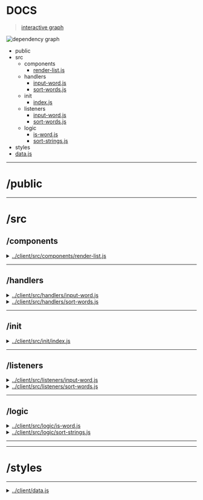 <!-- BEGIN TITLE -->

# DOCS

<!-- END TITLE -->

<!-- BEGIN TREE -->

> [interactive graph](./dependency-graph.html)

![dependency graph](./dependency-graph.svg)

<!-- END TREE -->

<!-- BEGIN TOC -->

- public
- src
  - components
    - [render-list.js](#clientsrccomponentsrender-listjs)
  - handlers
    - [input-word.js](#clientsrchandlersinput-wordjs)
    - [sort-words.js](#clientsrchandlerssort-wordsjs)
  - init
    - [index.js](#clientsrcinitindexjs)
  - listeners
    - [input-word.js](#clientsrclistenersinput-wordjs)
    - [sort-words.js](#clientsrclistenerssort-wordsjs)
  - logic
    - [is-word.js](#clientsrclogicis-wordjs)
    - [sort-strings.js](#clientsrclogicsort-stringsjs)
- styles
- [data.js](#clientdatajs)

---

<!-- END TOC -->

<!-- BEGIN DOCS -->

# /public

---

# /src

## /components

<details><summary><a href="../../client/src/components/render-list.js" id="clientsrccomponentsrender-listjs">../client/src/components/render-list.js</a></summary>

</details>

---

## /handlers

<details><summary><a href="../../client/src/handlers/input-word.js" id="clientsrchandlersinput-wordjs">../client/src/handlers/input-word.js</a></summary>

<a name="inputWord"></a>

## inputWord

Entry point for users adding a word to the list.
It is called each time the user clicks the "add word" button.

| Param | Type               | Description                                          |
| ----- | ------------------ | ---------------------------------------------------- |
| event | <code>Event</code> | The event triggered when the user clicks the button. |

</details>

<details><summary><a href="../../client/src/handlers/sort-words.js" id="clientsrchandlerssort-wordsjs">../client/src/handlers/sort-words.js</a></summary>

<a name="handleSortWords"></a>

## handleSortWords

Entry point for users sorting the list of words in this app.
It is called each time the input selection changes.

| Param | Type               | Description                                |
| ----- | ------------------ | ------------------------------------------ |
| event | <code>Event</code> | The event triggered by changing the input. |

</details>

---

## /init

<details><summary><a href="../../client/src/init/index.js" id="clientsrcinitindexjs">../client/src/init/index.js</a></summary>

</details>

---

## /listeners

<details><summary><a href="../../client/src/listeners/input-word.js" id="clientsrclistenersinput-wordjs">../client/src/listeners/input-word.js</a></summary>

</details>

<details><summary><a href="../../client/src/listeners/sort-words.js" id="clientsrclistenerssort-wordsjs">../client/src/listeners/sort-words.js</a></summary>

</details>

---

## /logic

<details><summary><a href="../../client/src/logic/is-word.js" id="clientsrclogicis-wordjs">../client/src/logic/is-word.js</a></summary>

</details>

<details><summary><a href="../../client/src/logic/sort-strings.js" id="clientsrclogicsort-stringsjs">../client/src/logic/sort-strings.js</a></summary>

<a name="sortStrings"></a>

## sortStrings ⇒ <code>Array.&lt;string&gt;</code>

Sorts an array of strings according to alphabetical order, length, and insertion order.

Returns a new array without modifying the original array.

**Returns**: <code>Array.&lt;string&gt;</code> - A new array with the same string, but sorted.

| Param            | Type                              | Default                           | Description                      |
| ---------------- | --------------------------------- | --------------------------------- | -------------------------------- |
| [strArray]       | <code>Array.&lt;string&gt;</code> | <code>[]</code>                   | The array of strings to sort.    |
| [dropDownOption] | <code>Array.&lt;string&gt;</code> | <code>[&#x27;oldest&#x27;]</code> | Sort array by the option values. |

</details>

---

---

# /styles

---

<details><summary><a href="../../client/data.js" id="clientdatajs">../client/data.js</a></summary>

<a name="data"></a>

## data

**Properties**

| Name  | Type                              | Description                                                         |
| ----- | --------------------------------- | ------------------------------------------------------------------- |
| words | <code>Array.&lt;string&gt;</code> | An array of words that the user has provided.                       |
| sort  | <code>string</code>               | A string indicating the order string should be displayed in the UI. |

</details>

<!-- END DOCS -->
